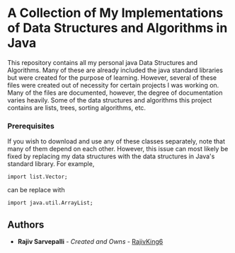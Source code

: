 # A Collection of My Implementations of Data Structures and Algorithms in Java
  This repository contains all my personal java Data Structures and Algorithms. Many of these are already included the java standard libraries but were created for the purpose of learning. However, several of these files were created out of necessity for certain projects I was working on. Many of the files are documented, however, the degree of documentation varies heavily. Some of the data structures and algorithms this project contains are lists, trees, sorting algorithms, etc.  
### Prerequisites

If you wish to download and use any of these classes separately, note that many of them depend on each other. However, this issue can most likely be fixed by replacing my data structures with the data structures in Java's standard library. For example,

```
import list.Vector;
```
can be replace with

```
import java.util.ArrayList;
```


## Authors

* **Rajiv Sarvepalli** - *Created and Owns* - [RajivKing6](https://github.com/rajivking6)

